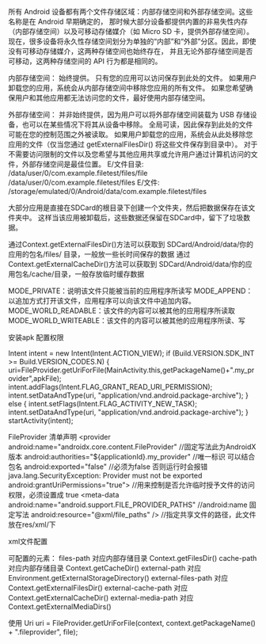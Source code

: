 所有 Android 设备都有两个文件存储区域：内部存储空间和外部存储空间。这些名称是在 Android 早期确定的，
那时候大部分设备都提供内置的非易失性内存（内部存储空间）以及可移动存储媒介（如 Micro SD 卡，提供外部存储空间）。
现在，很多设备将永久性存储空间划分为单独的“内部”和“外部”分区。因此，即使没有可移动存储媒介，这两种存储空间也始终存在，
并且无论外部存储空间是否可移动，这两种存储空间的 API 行为都是相同的。


内部存储空间：
    始终提供。
    只有您的应用可以访问保存到此处的文件。
    如果用户卸载您的应用，系统会从内部存储空间中移除您应用的所有文件。
如果您希望确保用户和其他应用都无法访问您的文件，最好使用内部存储空间。



外部存储空间：
    并非始终提供，因为用户可以将外部存储空间装载为 USB 存储设备，也可以在某些情况下将其从设备中移除。
    全局可读，因此保存到此处的文件可能在您的控制范围之外被读取。
    如果用户卸载您的应用，系统会从此处移除您应用的文件（仅当您通过 getExternalFilesDir() 将这些文件保存到目录中）。
对于不需要访问限制的文件以及您希望与其他应用共享或允许用户通过计算机访问的文件，外部存储空间是最佳位置。
E/文件目录: /data/user/0/com.example.filetest/files/file   /data/user/0/com.example.filetest/files
E/文件: /storage/emulated/0/Android/data/com.example.filetest/files

大部分应用是直接在SDCard的根目录下创建一个文件夹，然后把数据保存在该文件夹中。
这样当该应用被卸载后，这些数据还保留在SDCard中，留下了垃圾数据。

通过Context.getExternalFilesDir()方法可以获取到 SDCard/Android/data/你的应用的包名/files/ 目录，一般放一些长时间保存的数据
通过Context.getExternalCacheDir()方法可以获取到 SDCard/Android/data/你的应用包名/cache/目录，一般存放临时缓存数据

MODE_PRIVATE：说明该文件只能被当前的应用程序所读写
MODE_APPEND：以追加方式打开该文件，应用程序可以向该文件中追加内容。
MODE_WORLD_READABLE：该文件的内容可以被其他的应用程序所读取
MODE_WORLD_WRITEABLE：该文件的内容可以被其他的应用程序所读、写



安装apk 
配置权限
<uses-permission android:name="android.permission.WRITE_EXTERNAL_STORAGE" />
<uses-permission android:name="android.permission.READ_EXTERNAL_STORAGE" />
<uses-permission
        android:name="android.permission.MOUNT_FORMAT_FILESYSTEMS"
        tools:ignore="ProtectedPermissions" />

<uses-permission android:name="android.permission.REQUEST_INSTALL_PACKAGES"/>


Intent intent = new Intent(Intent.ACTION_VIEW);
if (Build.VERSION.SDK_INT >= Build.VERSION_CODES.N) {
    uri=FileProvider.getUriForFile(MainActivity.this,getPackageName()+".my_provider",apkFile);
    intent.addFlags(Intent.FLAG_GRANT_READ_URI_PERMISSION);
    intent.setDataAndType(uri, "application/vnd.android.package-archive");
} else {
    intent.setFlags(Intent.FLAG_ACTIVITY_NEW_TASK);
    intent.setDataAndType(uri, "application/vnd.android.package-archive");
}
startActivity(intent);

FileProvider
清单声明
<provider
    android:name="androidx.core.content.FileProvider"  //固定写法此为AndroidX版本
    android:authorities="${applicationId}.my_provider" //唯一标识 可以结合包名
    android:exported="false"                           //必须为false 否则运行时会报错 java.lang.SecurityException: Provider must not be exported
    android:grantUriPermissions="true">                //用来控制是否允许临时授予文件的访问权限，必须设置成 true
    <meta-data
        android:name="android.support.FILE_PROVIDER_PATHS"    //android:name 固定写法 
        android:resource="@xml/file_paths" />               //指定共享文件的路径，此文件放在res/xml/下
</provider>


xml文件配置
<paths>
    <files-path
        name="files"
        path="/"/>
    <cache-path
        name="cache"
        path="/"/>
    <external-path
        name="external"
        path="/"/>
    <external-files-path
        name="external_file_path"
        path="/"/>
    <external-cache-path
        name="external_cache_path"
        path="/"/>
    <!--<external-media-path
        name="external-media-path"
        path=""/>-->
</paths>

可配置的元素：
    files-path 对应内部存储目录 Context.getFilesDir()
    cache-path 对应内部存储目录 Context.getCacheDir()
    external-path 对应 Environment.getExternalStorageDirectory()
    external-files-path 对应 Context.getExternalFilesDir()
    external-cache-path 对应 Context.getExternalCacheDir()
    external-media-path 对应 Context.getExternalMediaDirs()
    
    
使用 Uri uri = FileProvider.getUriForFile(context, context.getPackageName() + ".fileprovider", file);
